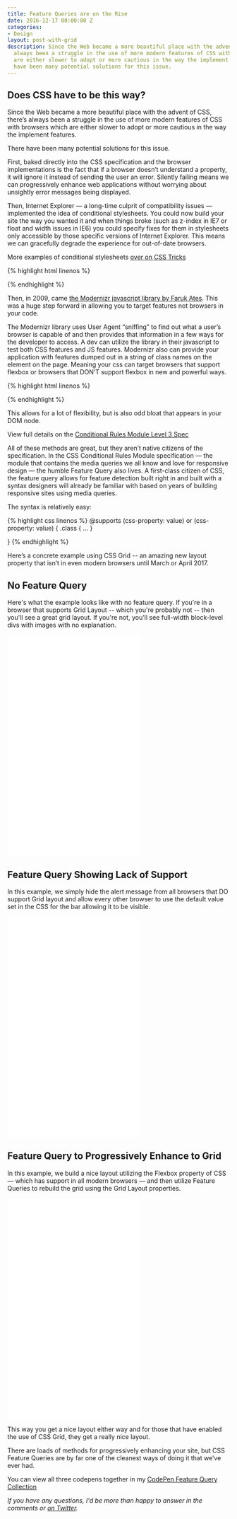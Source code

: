 ```yaml
---
title: Feature Queries are on the Rise
date: 2016-12-17 00:00:00 Z
categories:
- Design
layout: post-with-grid
description: Since the Web became a more beautiful place with the advent of CSS, there’s
  always been a struggle in the use of more modern features of CSS with browsers who
  are either slower to adopt or more cautious in the way the implement features. There
  have been many potential solutions for this issue.
---
```


<aside class="subhead">
    <h2>Does CSS have to be this way?</h2>
</aside>

Since the Web became a more beautiful place with the advent of CSS, there’s always been a struggle in the use of more modern features of CSS with browsers which are either slower to adopt or more cautious in the way the implement features.

There have been many potential solutions for this issue.

First, baked directly into the CSS specification and the browser implementations is the fact that if a browser doesn’t understand a property, it will ignore it instead of sending the user an error. Silently failing means we can progressively enhance web applications without worrying about unsightly error messages being displayed.

Then, Internet Explorer — a long-time culprit of compatibility issues — implemented the idea of conditional stylesheets. You could now build your site the way you wanted it and when things broke (such as z-index in IE7 or float and width issues in IE6) you could specify fixes for them in stylesheets only accessible by those specific versions of Internet Explorer. This means we can gracefully degrade the experience for out-of-date browsers.

<aside class="reference">
    <p>More examples of conditional stylesheets <a href="https://css-tricks.com/how-to-create-an-ie-only-stylesheet/">over on CSS Tricks</a></p>
</aside>

{% highlight html linenos %}
<!-- Main CSS -->
<link rel="stylesheet" type="text/css" href="style.css" />

<!-- Just IE 7 overrides for style.css -->
<!--[if IE 7]>
	<link rel="stylesheet" type="text/css" href="ie7.css">
<![endif]-->

<!-- Less than IE 7 overrides for ie7.css and style.css -->
<!--[if lt IE 7]>
	<link rel="stylesheet" type="text/css" href="less-than-ie7.css" />
<![endif]-->

{% endhighlight %}


Then, in 2009, came [the Modernizr javascript library by Faruk Ates](https://modernizr.com/). This was a huge step forward in allowing you to target features not browsers in your code.

The Modernizr library uses User Agent “sniffing” to find out what a user’s browser is capable of and then provides that information in a few ways for the developer to access. A dev can utilize the library in their javascript to test both CSS features and JS features. Modernizr also can provide your application with features dumped out in a string of class names on the <html> element on the page. Meaning your css can target browsers that support flexbox or browsers that DON’T support flexbox in new and powerful ways.


{% highlight html linenos %}

<html class="js no-flexbox canvas canvastext no-webgl no-touch geolocation postmessage no-websqldatabase no-indexeddb hashchange no-history draganddrop no-websockets rgba hsla multiplebgs backgroundsize no-borderimage borderradius boxshadow no-textshadow opacity no-cssanimations no-csscolumns no-cssgradients no-cssreflections csstransforms no-csstransforms3d no-csstransitions fontface generatedcontent video audio localstorage sessionstorage no-webworkers no-applicationcache svg inlinesvg smil svgclippaths">

{% endhighlight %}

This allows for a lot of flexibility, but is also odd bloat that appears in your <html> DOM node.

<aside class="reference">
    <p>View full details on the <a href="https://www.w3.org/TR/css3-conditional/#at-supports">Conditional Rules Module Level 3 Spec</a></p>
</aside>

All of these methods are great, but they aren’t native citizens of the specification. In the CSS Conditional Rules Module specification — the module that contains the media queries we all know and love for responsive design — the humble Feature Query also lives. A first-class citizen of CSS, the feature query allows for feature detection built right in and built with a syntax designers will already be familiar with based on years of building responsive sites using media queries.

The syntax is relatively easy:

{% highlight css linenos %}
@supports (css-property: value) or (css-property: value) {
	.class {
		…
	}

}
{% endhighlight %}


Here’s a concrete example using CSS Grid -- an amazing new layout property that isn’t in even modern browsers until March or April 2017.

<aside class="subhead">  
    <h2>No Feature Query</h2>
</aside>

Here's what the example looks like with no feature query. If you're in a browser that supports Grid Layout -- which you're probably not -- then you'll see a great grid layout. If you're not, you'll see full-width block-level divs with images with no explanation.

<iframe height='500' scrolling='no' title='CSS Grid Example - No Feature Query' src='//codepen.io/brob/embed/ENwbPK/?height=500&theme-id=26704&default-tab=result&embed-version=2' frameborder='no' allowtransparency='true' allowfullscreen='true'>See the Pen <a href='http://codepen.io/brob/pen/ENwbPK/'>CSS Grid Example - No Feature Query</a> by Bryan Robinson (<a href='http://codepen.io/brob'>@brob</a>) on <a href='http://codepen.io'>CodePen</a>.
</iframe>

<aside class="subhead">  
    <h2>Feature Query Showing Lack of Support</h2>
</aside>


In this example, we simply hide the alert message from all browsers that DO support Grid layout and allow every other browser to use the default value set in the CSS for the bar allowing it to be visible.

<iframe height='500' scrolling='no' title='Feature Query - Show alert box' src='//codepen.io/brob/embed/QGqOjo/?height=500&theme-id=26704&default-tab=css,result&embed-version=2' frameborder='no' allowtransparency='true' allowfullscreen='true'>See the Pen <a href='http://codepen.io/brob/pen/QGqOjo/'>Feature Query - Show alert box</a> by Bryan Robinson (<a href='http://codepen.io/brob'>@brob</a>) on <a href='http://codepen.io'>CodePen</a>.
</iframe>

<aside class="subhead">  
    <h2>Feature Query to Progressively Enhance to Grid</h2>
</aside>


In this example, we build a nice layout utilizing the Flexbox property of CSS — which has support in all modern browsers — and then utilize Feature Queries to rebuild the grid using the Grid Layout properties.

<iframe height='500' scrolling='no' title='Feature Query to use Flexbox instead' src='//codepen.io/brob/embed/oYGobW/?height=500&theme-id=26704&default-tab=css,result&embed-version=2' frameborder='no' allowtransparency='true' allowfullscreen='true'>See the Pen <a href='http://codepen.io/brob/pen/oYGobW/'>Feature Query to use Flexbox instead</a> by Bryan Robinson (<a href='http://codepen.io/brob'>@brob</a>) on <a href='http://codepen.io'>CodePen</a>.
</iframe>

This way you get a nice layout either way and for those that have enabled the use of CSS Grid, they get a really nice layout.

There are loads of methods for progressively enhancing your site, but CSS Feature Queries are by far one of the cleanest ways of doing it that we’ve ever had.

You can view all three codepens together in my [CodePen Feature Query Collection](http://codepen.io/collection/DdpPGk/)

*If you have any questions, I'd be more than happy to answer in the comments or [on Twitter](http://twitter.com/brob/).*

